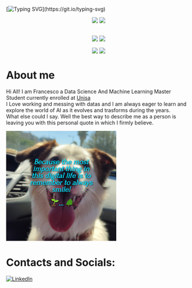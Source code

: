 [![Typing SVG](https://readme-typing-svg.demolab.com?font=Play&pause=1000&color=015ee1&width=435&lines=Hi+I+am+Francesco!;I+love+AI+💻+and+I+am+one+with+Doggos!+🐶🐾🌱;)](https://git.io/typing-svg)

<p align="center">
  <img height="50%" width="auto" src ="https://github-readme-stats.vercel.app/api?username=frenkmadda&show_icons=true&count_private=true&theme=transparent&hide_border=true&hide=issues,contribs&bg_color=00000000">
  <img height="50%" width="auto" src ="https://github-readme-stats.vercel.app/api/top-langs/?username=frenkmadda&layout=compact&hide_border=true&theme=transparent&bg_color=00000000&langs_count=6&hide=jupyter%20notebook,tex,css,php&exclude_repo=Pacman-AI">
  <br>
  <br>
</p>

<p align="center" width="100%">
  <img src="http://github-profile-summary-cards.vercel.app/api/cards/repos-per-language?username=frenkmadda&theme=transparent" /> 
  <img src="http://github-profile-summary-cards.vercel.app/api/cards/most-commit-language?username=frenkmadda&theme=transparent" /> 
</p>

<p align="center" width="100%">
  <img src="http://github-profile-summary-cards.vercel.app/api/cards/stats?username=frenkmadda&theme=transparent" /> 
  <img src="http://github-profile-summary-cards.vercel.app/api/cards/productive-time?username=frenkmadda&theme=transparent&utcOffset=8" /> 
</p>

# About me
Hi All! I am Francesco a Data Science And Machine Learning Master Student currently enrolled at <a href="https://www.unisa.it">Unisa</a>
<br>
I Love working and messing with datas and I am always eager to learn and explore the world of AI as it evolves and trasforms during the years.
<br>
What else could I say. Well the best way to describe me as a person is leaving you with this personal quote in which I firmly believe.
<br>

<img src = img/quote.jpg width = "300" height = "300"/>

# Contacts and Socials:
<a href="https://www.linkedin.com/in/francesco-maddaloni-743400208/"> ![LinkedIn](https://img.shields.io/badge/linkedin-%230077B5.svg?style=for-the-badge&logo=linkedin&logoColor=white) </a><br>
